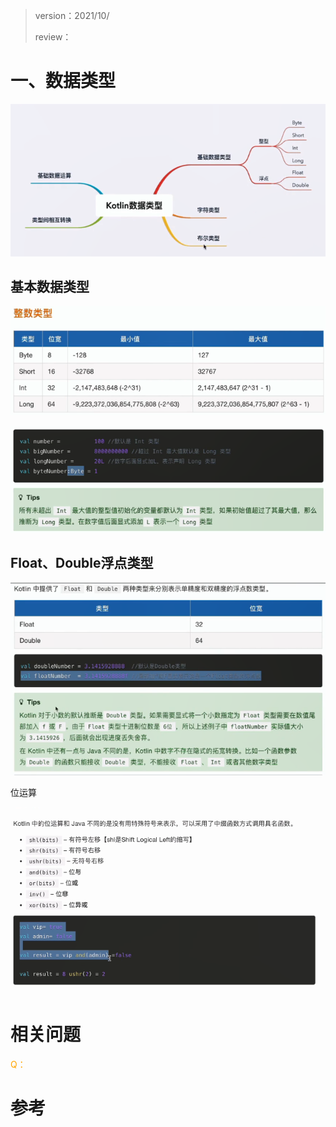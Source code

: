 > version：2021/10/
>
> review：

# 一、数据类型

![image-20211029223740328](images/image-20211029223740328.png)

## 基本数据类型

![image-20211029223954509](images/image-20211029223954509.png)

![image-20211029225930725](images/image-20211029225930725.png)

## Float、Double浮点类型

![image-20211029231205324](images/image-20211029231205324.png)

位运算

![image-20211029234720780](images/image-20211029234720780.png)





# 相关问题

<font color='orange'>Q：</font>

# 参考

